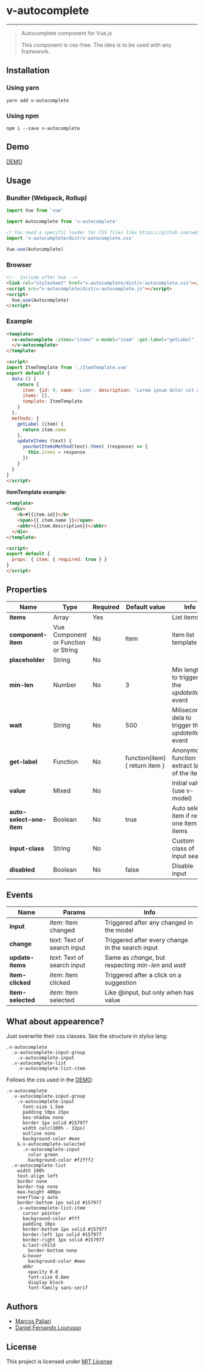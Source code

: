 v-autocomplete
==============

---

> Autocomplete component for Vue.js
>
> This component is css-free. The idea is to be used with any framework.

Installation
------------

### Using yarn

`yarn add v-autocomplete`

### Using npm

`npm i --save v-autocomplete`

Demo
----

[DEMO](http://paliari.github.io/v-autocomplete)

Usage
-----

### Bundler (Webpack, Rollup)

```js
import Vue from 'vue'

import Autocomplete from 'v-autocomplete'

// You need a specific loader for CSS files like https://github.com/webpack/css-loader
import 'v-autocomplete/dist/v-autocomplete.css'

Vue.use(Autocomplete)
```

### Browser

```html
<!-- Include after Vue -->
<link rel="stylesheet" href="v-autocomplete/dist/v-autocomplete.css"></link>
<script src="v-autocomplete/dist/v-autocomplete.js"></script>
<script>
  Vue.use(Autocomplete)
</script>
```

### Example

```html
<template>
  <v-autocomplete :items="items" v-model="item" :get-label="getLabel" :component-item='template' @update-items="updateItems">
  </v-autocomplete>
</template>

<script>
import ItemTemplate from './ItemTemplate.vue'
export default {
  data () {
    return {
      item: {id: 9, name: 'Lion', description: 'Lorem ipsum dolor sit amet, consectetur adipisicing elit.'},
      items: [],
      template: ItemTemplate
    }
  },
  methods: {
    getLabel (item) {
      return item.name
    },
    updateItems (text) {
      yourGetItemsMethod(text).then( (response) => {
        this.items = response
      })
    }
  }
}
</script>
```

**ItemTemplate example:**

```html
<template>
  <div>
    <b>#{{item.id}}</b>
    <span>{{ item.name }}</span>
    <abbr>{{item.description}}</abbr>
  </div>
</template>

<script>
export default {
  props: { item: { required: true } }
}
</script>
```

Properties
----------

| Name                     | Type                                | Required | Default value                  | Info                                                |
|--------------------------|-------------------------------------|----------|--------------------------------|-----------------------------------------------------|
| **items**                | Array                               | Yes      |                                | List items                                          |
| **component-item**       | Vue Component or Function or String | No       | Item                           | Item list template                                  |
| **placeholder**          | String                              | No       |                                |                                                     |
| **min-len**              | Number                              | No       | 3                              | Min length to trigger the *updateItems* event       |
| **wait**                 | String                              | No       | 500                            | Miliseconds dela to trigger the *updateItems* event |
| **get-label**            | Function                            | No       | function(item) { return item } | Anonymous function to extract label of the item     |
| **value**                | Mixed                               | No       |                                | Initial value (use v-model)                         |
| **auto-select-one-item** | Boolean                             | No       | true                           | Auto select item if result one item in items        |
| **input-class**          | String                              | No       |                                | Custom class of input search                        |
| **disabled**             | Boolean                             | No       | false                          | Disable input                                   |

Events
------

| Name              | Params                       | Info                                                  |
|-------------------|------------------------------|-------------------------------------------------------|
| **input**         | *item*: Item changed         | Triggered after any changed in the model              |
| **change**        | *text*: Text of search input | Triggered after every change in the search input      |
| **update-items**  | *text*: Text of search input | Same as *change*, but respecting *min-len* and *wait* |
| **item-clicked**  | *item*: Item clicked         | Triggered after a click on a suggestion               |
| **item-selected** | *item*: Item selected        | Like @input, but only when has value                  |

What about appearence?
----------------------

Just overwrite their css classes. See the structure in *stylus* lang:

```stylus
.v-autocomplete
  .v-autocomplete-input-group
    .v-autocomplete-input
  .v-autocomplete-list
    .v-autocomplete-list-item
```

Follows the css used in the [DEMO](http://paliari.github.io/v-autocomplete):

```stylus
.v-autocomplete
  .v-autocomplete-input-group
    .v-autocomplete-input
      font-size 1.5em
      padding 10px 15px
      box-shadow none
      border 1px solid #157977
      width calc(100% - 32px)
      outline none
      background-color #eee
    &.v-autocomplete-selected
      .v-autocomplete-input
        color green
        background-color #f2fff2
  .v-autocomplete-list
    width 100%
    text-align left
    border none
    border-top none
    max-height 400px
    overflow-y auto
    border-bottom 1px solid #157977
    .v-autocomplete-list-item
      cursor pointer
      background-color #fff
      padding 10px
      border-bottom 1px solid #157977
      border-left 1px solid #157977
      border-right 1px solid #157977
      &:last-child
        border-bottom none
      &:hover
        background-color #eee
      abbr
        opacity 0.8
        font-size 0.8em
        display block
        font-family sans-serif
```

Authors
-------

-	[Marcos Paliari](http://paliari.com)
-	[Daniel Fernando Lourusso](http://dflourusso.com.br)

License
-------

This project is licensed under [MIT License](http://en.wikipedia.org/wiki/MIT_License)
